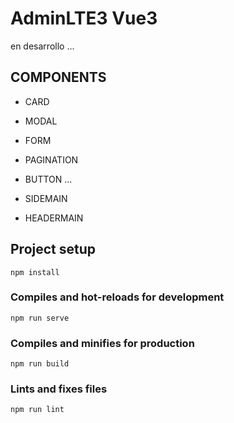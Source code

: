 # AdminLTE3 Vue3 
en desarrollo ...

## COMPONENTS

- CARD
- MODAL
- FORM
- PAGINATION
- BUTTON
...

- SIDEMAIN
- HEADERMAIN








## Project setup
```
npm install
```

### Compiles and hot-reloads for development
```
npm run serve
```

### Compiles and minifies for production
```
npm run build
```

### Lints and fixes files
```
npm run lint
```



